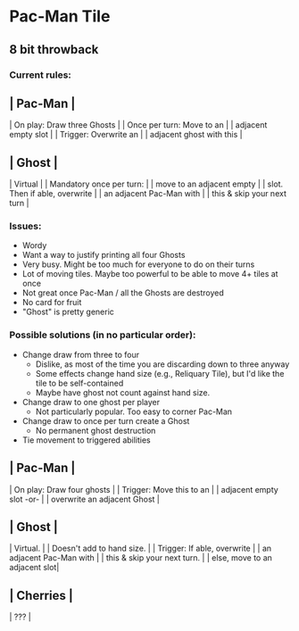 # Pac-Man Tile
## 8 bit throwback

### Current rules:

| Pac-Man |
---------
| On play: Draw three Ghosts |
| Once per turn: Move to an |
| adjacent empty slot |
| Trigger: Overwrite an |
| adjacent ghost with this |

| Ghost |
--------- 
| Virtual |
| Mandatory once per turn: |
| move to an adjacent empty |
| slot. Then if able, overwrite |
| an adjacent Pac-Man with |
| this & skip your next turn |


### Issues:
- Wordy
- Want a way to justify printing all four Ghosts
- Very busy. Might be too much for everyone to do on their turns
- Lot of moving tiles. Maybe too powerful to be able to move 4+ tiles at once
- Not great once Pac-Man / all the Ghosts are destroyed
- No card for fruit
- "Ghost" is pretty generic

### Possible solutions (in no particular order):
- Change draw from three to four
    - Dislike, as most of the time you are discarding down to three anyway
    - Some effects change hand size (e.g., Reliquary Tile), but I'd like the tile to be self-contained
    - Maybe have ghost not count against hand size.
- Change draw to one ghost per player
    - Not particularly popular. Too easy to corner Pac-Man
- Change draw to once per turn create a Ghost
    - No permanent ghost destruction
- Tie movement to triggered abilities



| Pac-Man |
---------
| On play: Draw four ghosts |
| Trigger: Move this to an | 
| adjacent empty slot -or- |
| overwrite an adjacent Ghost |


| Ghost |
--------- 
| Virtual. |
| Doesn't add to hand size. |
| Trigger: If able, overwrite |
| an adjacent Pac-Man with | 
| this & skip your next turn. |
| else, move to an adjacent slot|


| Cherries |
---------
| ??? |